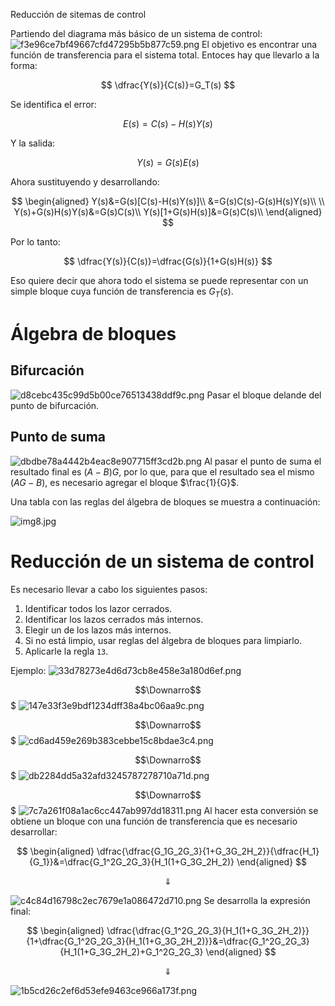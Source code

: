 Reducción de sitemas de control

Partiendo del diagrama más básico de un sistema de control:
![f3e96ce7bf49667cfd47295b5b877c59.png](../../img/4d667b0f7dcd47549e218a152f3555e9.png)
El objetivo es encontrar una función de transferencia para el sistema total. Entoces hay que llevarlo a la forma:

$$
\dfrac{Y(s)}{C(s)}=G_T(s)
$$


Se identifica el error:

$$
E(s)=C(s)-H(s)Y(s)
$$


Y la salida:

$$
Y(s)=G(s)E(s)
$$


Ahora sustituyendo y desarrollando:

$$
\begin{aligned}
Y(s)&=G(s)[C(s)-H(s)Y(s)]\\
    &=G(s)C(s)-G(s)H(s)Y(s)\\
	\\
    Y(s)+G(s)H(s)Y(s)&=G(s)C(s)\\
    Y(s)[1+G(s)H(s)]&=G(s)C(s)\\
\end{aligned}
$$


Por lo tanto:

$$
\dfrac{Y(s)}{C(s)}=\dfrac{G(s)}{1+G(s)H(s)}
$$


Eso quiere decir que ahora todo el sistema se puede representar con un simple bloque cuya función de transferencia es $G_T(s)$.

# Álgebra de bloques
## Bifurcación
![d8cebc435c99d5b00ce76513438ddf9c.png](../../img/bb7c2c91dde849ecbfa74ad13e3dbe86.png)
Pasar el bloque delande del punto de bifurcación.

## Punto de suma
![dbdbe78a4442b4eac8e907715ff3cd2b.png](../../img/25537710cb8d4dc69d9517f162a087e6.png)
Al pasar el punto de suma el resultado final es $(A-B)G$, por lo que, para que el resultado sea el mismo $(AG-B)$, es necesario agregar el bloque $\frac{1}{G}$.

Una tabla con las reglas del álgebra de bloques se muestra a continuación:

![img8.jpg](../../img/7bcce3ad28d94e6092c60cec8bd480ab.jpg)

# Reducción de un sistema de control
Es necesario llevar a cabo los siguientes pasos:
1. Identificar todos los lazor cerrados.
2. Identificar los lazos cerrados más internos.
3. Elegir un de los lazos más internos.
4. Si no está limpio, usar reglas del álgebra de bloques para limpiarlo.
5. Aplicarle la regla `13`.

Ejemplo:
![33d78273e4d6d73cb8e458e3a180d6ef.png](../../img/ac4b26a3115b4005942e25009ae7cd71.png)

$$\Downarro$$
$
![147e33f3e9bdf1234dff38a4bc06aa9c.png](../../img/ddf76884f0a34dc194b10f9148c0f8f0.png)

$$\Downarro$$
$
![cd6ad459e269b383cebbe15c8bdae3c4.png](../../img/7ee7a0f1de12412db9eaf23812366582.png)

$$\Downarro$$
$
![db2284dd5a32afd3245787278710a71d.png](../../img/80d62161e3e2482891764bdd62dd7f91.png)

$$\Downarro$$
$
![7c7a261f08a1ac6cc447ab997dd18311.png](../../img/b6edbb57922948f497965f90ba30c2ad.png)
Al hacer esta conversión se obtiene un bloque con una función de transferencia que es necesario desarrollar:

$$
\begin{aligned}
\dfrac{\dfrac{G_1G_2G_3}{1+G_3G_2H_2}}{\dfrac{H_1}{G_1}}&=\dfrac{G_1^2G_2G_3}{H_1(1+G_3G_2H_2)}
\end{aligned}
$$

$$\Downarrow$$

![c4c84d16798c2ec7679e1a086472d710.png](../../img/9f7b1336fc274e20967339c4427d8ca5.png)
Se desarrolla la expresión final:

$$
\begin{aligned}
\dfrac{\dfrac{G_1^2G_2G_3}{H_1(1+G_3G_2H_2)}}{1+\dfrac{G_1^2G_2G_3}{H_1(1+G_3G_2H_2)}}&=\dfrac{G_1^2G_2G_3}{H_1(1+G_3G_2H_2)+G_1^2G_2G_3}
\end{aligned}
$$

$$\Downarrow$$

![1b5cd26c2ef6d53efe9463ce966a173f.png](../../img/8fe078440da740ba9f9b82531c388013.png)